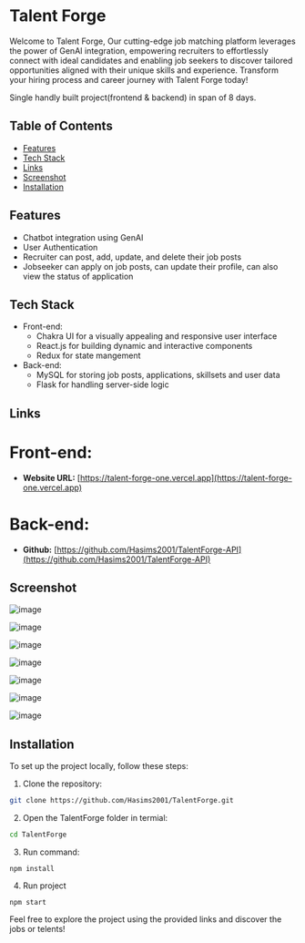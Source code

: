 # Talent Forge

Welcome to Talent Forge, Our cutting-edge job matching platform leverages the power of GenAI integration, empowering recruiters to effortlessly connect with ideal candidates and enabling job seekers to discover tailored opportunities aligned with their unique skills and experience. Transform your hiring process and career journey with Talent Forge today!

 Single handly built project(frontend & backend) in span of 8 days.

## Table of Contents
- [Features](#features)
- [Tech Stack](#Tech-stack)
- [Links](#Links)
- [Screenshot](#Screenshot)
- [Installation](#installation)



## Features

- Chatbot integration using GenAI
- User Authentication
- Recruiter can post, add, update, and delete their job posts
- Jobseeker can apply on job posts, can update their profile, can also view the status of application


## Tech Stack

- Front-end:
  - Chakra UI for a visually appealing and responsive user interface
  - React.js for building dynamic and interactive components
  - Redux for state mangement
- Back-end:
  - MySQL for storing job posts, applications, skillsets and user data
  - Flask for handling server-side logic


## Links

# Front-end:

- **Website URL:** [https://talent-forge-one.vercel.app](https://talent-forge-one.vercel.app)


# Back-end:
- **Github:** [https://github.com/Hasims2001/TalentForge-API](https://github.com/Hasims2001/TalentForge-API) 


## Screenshot

![image](https://github.com/Hasims2001/TalentForge/assets/58412185/7be9828e-fd56-42bb-8980-828715c204d1)

![image](https://github.com/Hasims2001/TalentForge/assets/58412185/9bacaba2-2292-4810-9a10-d4b5232798c4)

![image](https://github.com/Hasims2001/TalentForge/assets/58412185/310a36c3-6c38-4434-a530-cbef388d9ca4)

![image](https://github.com/Hasims2001/TalentForge/assets/58412185/28a64051-e401-47c0-b9d2-e36e5ab5d448)

![image](https://github.com/Hasims2001/TalentForge/assets/58412185/c269d8ed-78b4-4c4b-951b-f6a2c448741c)

![image](https://github.com/Hasims2001/TalentForge/assets/58412185/7f0ef349-f76d-4b6e-b749-036103018b45)

![image](https://github.com/Hasims2001/TalentForge/assets/58412185/c3a1e326-f020-40e5-8295-150d50e71f00)

## Installation
To set up the project locally, follow these steps:

1. Clone the repository:

```bash
git clone https://github.com/Hasims2001/TalentForge.git
```

2. Open the TalentForge folder in termial:
```bash
cd TalentForge
```

3. Run command:
```
npm install
```

4. Run project
```
npm start
```


Feel free to explore the project using the provided links and discover the jobs or telents!
